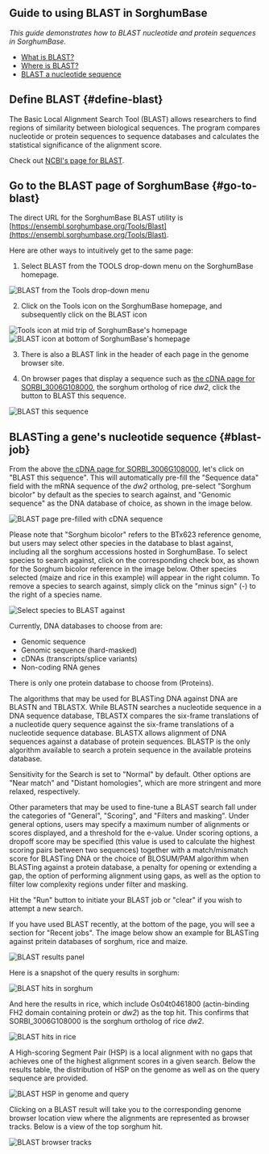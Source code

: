 ## Guide to using BLAST in SorghumBase

*This guide demonstrates how to BLAST nucleotide and protein sequences in SorghumBase.*

- [What is BLAST?](#define-blast)
- [Where is BLAST?](#go-to-blast)
- [BLAST a nucleotide sequence](#blast-job)


## Define BLAST {#define-blast}

The Basic Local Alignment Search Tool (BLAST) allows researchers to find regions of similarity between biological sequences. The program compares nucleotide or protein sequences to sequence databases and calculates the statistical significance of the alignment score. 

Check out [NCBI's page for BLAST](https://blast.ncbi.nlm.nih.gov/Blast.cgi). 

## Go to the BLAST page of SorghumBase {#go-to-blast}

The direct URL for the SorghumBase BLAST utility is [https://ensembl.sorghumbase.org/Tools/Blast](https://ensembl.sorghumbase.org/Tools/Blast).

Here are other ways to intuitively get to the same page:

1) Select BLAST from the TOOLS drop-down menu on the SorghumBase homepage.

![BLAST from the Tools drop-down menu](images/blast_sorghum_top_menu.png)

2) Click on the Tools icon on the SorghumBase homepage, and subsequently click on the BLAST icon

![Tools icon at mid trip of SorghumBase's homepage](images/Tools_icon_strip.png)
![BLAST icon at bottom of SorghumBase's homepage](images/blast_tools_front_bottom_icon.png)

3) There is also a BLAST link in the header of each page in the genome browser site.

4) On browser pages that display a sequence such as [the cDNA page for SORBI_3006G108000](https://ensembl.sorghumbase.org/Sorghum_bicolor/Transcript/Sequence_cDNA?db=core;g=SORBI_3009G229800;r=9:57038653-57041166;t=KXG22524), the sorghum ortholog of rice _dw2_, click the button to BLAST this sequence.

![BLAST this sequence](images/blast_this_sequence.png)


## BLASTing a gene's nucleotide sequence {#blast-job}

From the above [the cDNA page for SORBI_3006G108000](https://ensembl.sorghumbase.org/Sorghum_bicolor/Transcript/Sequence_cDNA?db=core;g=SORBI_3009G229800;r=9:57038653-57041166;t=KXG22524), let's click on "BLAST this sequence". This will automatically pre-fill the "Sequence data" field with the mRNA sequence of the <i>dw2</i> ortholog, pre-select "Sorghum bicolor" by default as the species to search against, and "Genomic sequence" as the DNA database of choice, as shown in the image below.

![BLAST page pre-filled with cDNA sequence](images/prefill_blast_seq.png)

Please note that "Sorghum bicolor" refers to the BTx623 reference genome, but users may select other species in the database to blast against, including all the sorghum accessions hosted in SorghumBase. To select species to search against, click on the corresponding check box, as shown for the Sorghum bicolor reference in the image below. Other species selected (maize and rice in this example) will appear in the right column. To remove a species to search against, simply click on the "minus sign" (-) to the right of a species name.

![Select species to BLAST against](images/select_species_blast.png)

Currently, DNA databases to choose from are:

* Genomic sequence
* Genomic sequence (hard-masked)
* cDNAs (transcripts/splice variants)
* Non-coding RNA genes

There is only one protein database to choose from (Proteins).

The algorithms that may be used for BLASTing DNA against DNA are BLASTN and TBLASTX. While BLASTN searches a nucleotide sequence in a DNA sequence database, TBLASTX compares the six-frame translations of a nucleotide query sequence against the six-frame translations of a nucleotide sequence database. BLASTX allows alignment of DNA sequences against a database of protein sequences. BLASTP is the only algorithm available to search a protein sequence in the available proteins database.

Sensitivity for the Search is set to "Normal" by default. Other options are "Near match" and "Distant homologies", which are more stringent and more relaxed, respectively.

Other parameters that may be used to fine-tune a BLAST search fall under the categories of "General", "Scoring", and "Filters and masking". Under general options, users may specify a maximum number of alignments or scores displayed, and a threshold for the e-value.  Under scoring options, a dropoff score may be specified (this value is used to calculate the highest scoring pairs between two sequences) together with a match/mismatch score for BLASTing DNA or the choice of BLOSUM/PAM algorithm when BLASTing against a protein database, a penalty for opening or extending a gap, the option of performing alignment using gaps, as well as the option to filter low complexity regions under filter and masking.

Hit the "Run" button to initiate your BLAST job or "clear" if you wish to attempt a new search.

If you have used BLAST recently, at the bottom of the page, you will see a section for "Recent jobs". The image below show an example for BLASTing against pritein databases of sorghum, rice and maize.

![BLAST results panel](images/blast_results_panel.png)

Here is a snapshot of the query results in sorghum:

![BLAST hits in sorghum](images/sorghum_blast_results.png)

And here the results in rice, which include Os04t0461800 (actin-binding FH2 domain containing protein or _dw2_) as the top hit. This confirms that SORBI_3006G108000 is the sorghum ortholog of rice _dw2_.

![BLAST hits in rice](images/rice_blast_results.png)

A High-scoring Segment Pair (HSP) is a local alignment with no gaps that achieves one of the highest alignment scores in a given search. Below the results table, the distribution of HSP on the genome as well as on the query sequence are provided. 

![BLAST HSP in genome and query](images/hsp_in_genome_and_query.png)

Clicking on a BLAST result will take you to the corresponding genome browser location view where the alignments are represented as browser tracks. Below is a view of the top sorghum hit.

![BLAST browser tracks](images/blast_rice_genome_track.png)
